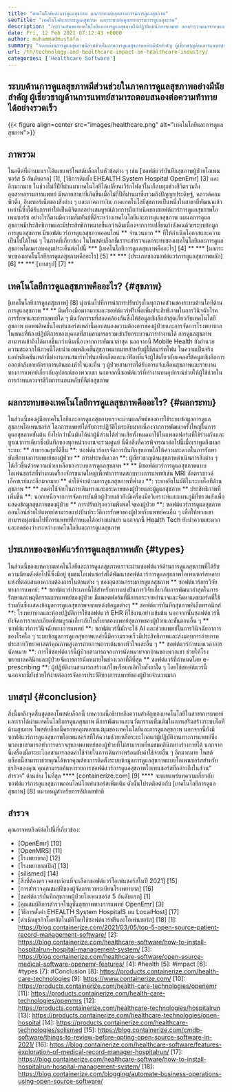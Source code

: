 ```yaml
---
title: "เทคโนโลยีและการดูแลสุขภาพ ผลกระทบต่ออุตสาหกรรมการดูแลสุขภาพ" 
seoTitle: "เทคโนโลยีและการดูแลสุขภาพ ผลกระทบต่ออุตสาหกรรมการดูแลสุขภาพ" 
description: "การรวมกันของเทคโนโลยีและการดูแลสุขภาพได้ปฏิวัติแผนกการแพทย์ ลองสำรวจผลกระทบและประเภทของซอฟต์แวร์การดูแลสุขภาพ" 
date: Fri, 12 Feb 2021 07:12:43 +0000
author: muhammadmustafa
summary: "ระบบด้านการดูแลสุขภาพมีส่วนช่วยในภาคการดูแลสุขภาพอย่างมีนัยสำคัญ ผู้เชี่ยวชาญด้านการแพทย์สามารถตอบสนองต่อความท้าทายได้อย่างรวดเร็ว" 
url: /th/technology-and-healthcare-impact-on-healthcare-industry/
categories: ['Healthcare Software']
---
```


## ระบบด้านการดูแลสุขภาพมีส่วนช่วยในภาคการดูแลสุขภาพอย่างมีนัยสำคัญ ผู้เชี่ยวชาญด้านการแพทย์สามารถตอบสนองต่อความท้าทายได้อย่างรวดเร็ว

{{< figure align=center src="images/healthcare.png" alt="เทคโนโลยีและการดูแลสุขภาพ">}}


## ภาพรวม
ในอดีตที่ผ่านมาเราได้เผยแพร่โพสต์บล็อกในหัวข้อต่าง ๆ เช่น [ซอฟต์แวร์บันทึกสุขภาพผู้ป่วยโอเพนซอร์ส 5 อันดับแรก] [1], [วิธีการติดตั้ง EHEALTH System Hospital OpenEmr] [3] และอีกมากมาย ในช่วงไม่กี่ปีที่ผ่านมาเทคโนโลยีได้เปลี่ยนเวิร์กโฟลว์ในเกือบทุกช่วงชีวิตรวมถึงอุตสาหกรรมการแพทย์ มีหลายสาขาที่เกิดขึ้นเมื่อไม่กี่ปีที่ผ่านมาซึ่งรวมถึงปัญญาประดิษฐ์, คลาวด์คอมพิวติ้ง, อินเทอร์เน็ตของสิ่งต่าง ๆ และภาคการเงิน ภาคเทคโนโลยีสุขภาพเป็นหนึ่งในสาขาที่พัฒนาแล้วเหล่านี้ซึ่งได้รับการทำให้เป็นดิจิตอลอย่างสมบูรณ์ด้วยการถือกำเนิดของซอฟต์แวร์การดูแลสุขภาพโอเพนซอร์ซ อย่างไรก็ตามมีความสัมพันธ์ที่ดีระหว่างเทคโนโลยีและการดูแลสุขภาพ
แผนกการดูแลสุขภาพมีประสิทธิภาพและมีประสิทธิภาพมากขึ้นกว่าเดิมเนื่องจากการเปลี่ยนกำลังคนด้วยระบบข้อมูลการดูแลสุขภาพ มีซอฟต์แวร์การดูแลสุขภาพออนไลน์ ** จำนวนมาก ** ที่ให้กำเนิดโอกาสและความเป็นไปได้ใหม่ ๆ ในภาคที่เกี่ยวข้อง ในโพสต์บล็อกนี้เราจะสำรวจผลกระทบของเทคโนโลยีและการดูแลสุขภาพโดยครอบคลุมประเด็นต่อไปนี้
  *** [เทคโนโลยีการดูแลสุขภาพคืออะไร] [4] **
  *** [ผลกระทบของเทคโนโลยีการดูแลสุขภาพคืออะไร] [5] **
  *** [ประเภทของซอฟต์แวร์การดูแลสุขภาพหลัก] [6] **
  *** [บทสรุป] [7] **

## เทคโนโลยีการดูแลสุขภาพคืออะไร? {#สุขภาพ}
[เทคโนโลยีการดูแลสุขภาพ] [8] มุ่งเน้นไปที่การนำการปรับปรุงในทุกภาคส่วนของระบบด้านไอทีด้านการดูแลสุขภาพ ** ** มีเครื่องมือมากมายและซอฟต์แวร์ฟรีเพื่อเพิ่มประสิทธิภาพในการวินิจฉัยโรคการรักษาและการแพทย์ใด ๆ มีนวัตกรรมที่สอดคล้องกันซึ่งให้ข้อมูลเชิงลึกล่าสุดเกี่ยวกับเทคโนโลยีสุขภาพ แอพพลิเคชั่นโอเพ่นซอร์สเหล่านี้ตอบสนองความต้องการของผู้ป่วยและการจัดการโรงพยาบาล ในขณะที่ห้องปฏิบัติการของบุคคลที่สามสามารถรวมเข้ากับกระบวนการทำงานได้ การดูแลสุขภาพสามารถเข้าถึงได้มากขึ้นกว่าเดิมเนื่องจากการพัฒนาล่าสุด นอกจากนี้ Mobile Health ยังอำนวยความสะดวกให้ภาคนี้โดยนำแอพพลิเคชั่นสุขภาพมากมายสำหรับผู้ใช้สมาร์ทโฟน ในความเป็นจริงแอปพลิเคชันเหล่านี้ทำงานบนสมาร์ทโฟนแท็บเล็ตและนาฬิกาที่แจ้งผู้ใช้เกี่ยวกับแคลอรี่ข้อมูลเชิงลึกการออกกำลังกายอัตราการเต้นของหัวใจและอื่น ๆ ผู้ป่วยสามารถได้รับการแจ้งเตือนสุขภาพและรายงานทางการแพทย์เกี่ยวกับอุปกรณ์ของพวกเขา นอกจากนี้ซอฟต์แวร์ที่ทำงานบนอุปกรณ์ช่วยให้ผู้ใช้ช่วยในการกำหนดวงจรชีวิตการนอนหลับที่ดีต่อสุขภาพ

## ผลกระทบของเทคโนโลยีการดูแลสุขภาพคืออะไร? {#ผลกระทบ}
ในส่วนนี้ของคู่มือเทคโนโลยีและการดูแลสุขภาพเราจะผ่านผลลัพธ์ของการใช้ระบบข้อมูลการดูแลสุขภาพโอเพนซอร์ส โลกการแพทย์ได้รับการปฏิวัติในระดับมากเนื่องจากการพัฒนาครั้งใหญ่ในการดูแลสุขภาพขั้นต้น ยิ่งไปกว่านั้นมันได้นำผู้มีส่วนได้ส่วนเสียทั้งหมดมาใช้ในแพลตฟอร์มที่ใช้ร่วมกันและบูรณาการเดียวซึ่งบันทึกของทุกหน่วยงานจะรวมศูนย์ นี่คือสิ่งที่ควรพิจารณาต่อไปนี้เมื่อเราพูดถึงผลกระทบ:
** สาธารณสุขที่ดีขึ้น **: ซอฟต์แวร์การจัดการบันทึกสุขภาพได้ให้ความสะดวกในการรักษาบันทึกทางการแพทย์ของผู้ป่วย
** การประหยัดเวลา **: ผู้เชี่ยวชาญด้านสุขภาพดำเนินการสิ่งต่าง ๆ ได้เร็วขึ้นด้วยความช่วยเหลือของระบบการดูแลสุขภาพ ** ** มีซอฟต์แวร์การดูแลสุขภาพแบบโอเพ่นซอร์สที่ทำงานเครื่องจักรขนาดใหญ่เพื่อทำการทดสอบทางการแพทย์เช่น MRI อัลตราซาวด์เอ็กซเรย์และอีกมากมาย
** ค่าใช้จ่ายด้านการดูแลสุขภาพที่ต่ำลง **: ระบบอัตโนมัติในระบบไอทีด้านสุขภาพ ** ** ลดค่าใช้จ่ายในการเดินทางและกระดาษของผู้ป่วยและผู้ดูแลสุขภาพ
** ประสิทธิภาพที่เพิ่มขึ้น **: นอกเหนือจากการจัดการบันทึกผู้ป่วยแล้วยังมีเครื่องมือวิเคราะห์และแผนภูมิที่ทรงพลังเพื่อแสดงข้อมูลสุขภาพของผู้ป่วย
** การปรับปรุงความพึงพอใจของผู้ป่วย **: ซอฟต์แวร์การดูแลสุขภาพออนไลน์ช่วยให้แพทย์สามารถแบ่งปันประวัติการรักษาของผู้ป่วยกับแพทย์คนอื่น ๆ เพื่อให้พวกเขาสามารถมุ่งเน้นไปที่การแพทย์ที่กำหนดได้อย่างแม่นยำ นอกจากนี้ Health Tech ยังนำความสะดวกและลดช่องว่างระหว่างเทคโนโลยีและการดูแลสุขภาพ

## ประเภทของซอฟต์แวร์การดูแลสุขภาพหลัก {#types}
ในส่วนนี้ของบทความเทคโนโลยีและการดูแลสุขภาพเราจะผ่านซอฟต์แวร์ด้านการดูแลสุขภาพที่ได้รับความนิยมดังต่อไปนี้ซึ่งมีอยู่ ชุมชนโอเพ่นซอร์สได้พัฒนาซอฟต์แวร์การดูแลสุขภาพโอเพนซอร์สหลายแห่งที่ตอบสนองความต้องการในด้านต่าง ๆ ของอุตสาหกรรมการดูแลสุขภาพ
** ซอฟต์แวร์การวิจัยทางการแพทย์: ** ซอฟต์แวร์ประเภทนี้ใช้สำหรับการแบ่งปันการวิจัยเกี่ยวกับการพัฒนาล่าสุดในการรักษาและพฤติกรรมการแพทย์ของผู้ป่วย มีแพลตฟอร์มที่มีการกระจายอำนาจและจัดหาแดชบอร์ดที่ใช้ร่วมกันซึ่งแสดงข้อมูลการดูแลสุขภาพจากแหล่งข้อมูลต่างๆ
** ซอฟต์แวร์บันทึกสุขภาพอิเล็กทรอนิกส์ **: โรงพยาบาลและห้องปฏิบัติการใช้ซอฟต์แวร์ EHR ที่ใช้งานอย่างเข้มข้น นอกจากนั้นซอฟต์แวร์นี้ยังจัดการรายละเอียดที่สมบูรณ์เกี่ยวกับใบสั่งยาของแพทย์สุขภาพของผู้ป่วยและขั้นตอนอื่น ๆ
** ซอฟต์แวร์การวินิจฉัยทางการแพทย์ **: ซอฟต์แวร์นี้มักจะใช้ AI และช่วยแพทย์ในการวินิจฉัยอาการของโรคใด ๆ ระบบข้อมูลการดูแลสุขภาพเหล่านี้มีความรวดเร็วมีประสิทธิภาพและส่งมอบการถ่ายภาพประสาทวิทยาศาสตร์คุณภาพสูงการถ่ายภาพการเต้นของหัวใจและอื่น ๆ
** ซอฟต์แวร์กำหนดเวลาการนัดหมาย **: การใช้ซอฟต์แวร์นี้ผู้ป่วยสามารถจองการนัดหมายจากบ้านของพวกเขา ช่วยให้โรงพยาบาลคลินิกและผู้ป่วยจัดการการนัดหมายในช่วงเวลาที่ดีที่สุด
** ซอฟต์แวร์ที่กำหนดโดย e-prescribing **: ผู้ปฏิบัติงานสามารถสร้างแก้ไขหรือยกเลิกใบสั่งยาใด ๆ โดยใช้ซอฟต์แวร์นี้ นอกจากนี้ยังช่วยให้ง่ายต่อการจัดการประวัติทางการแพทย์ของผู้ป่วยจำนวนมาก

## บทสรุป {#conclusion}
สิ่งนี้มาถึงจุดสิ้นสุดของโพสต์บล็อกนี้ บทความนี้อธิบายถึงความสำคัญของเทคโนโลยีในสาขาการแพทย์และเราได้ผ่านเทคโนโลยีการดูแลสุขภาพ มีการพัฒนาและนวัตกรรมเพิ่มเติมในการเสริมสร้างระบบไอทีด้านสุขภาพ โพสต์บล็อกนี้ครอบคลุมหลายแง่มุมของเทคโนโลยีและการดูแลสุขภาพ นอกจากนี้ยังมีซอฟต์แวร์การดูแลสุขภาพโอเพนซอร์สที่ให้ความช่วยเหลือระยะไกลแก่ผู้ปฏิบัติงานทางการแพทย์ซึ่งพวกเขาสามารถทำการตรวจสุขภาพแพทย์ของผู้ป่วยที่ไม่สามารถเยี่ยมชมคลินิกทางร่างกายได้ นอกจากนี้เครื่องมือระยะไกลสามารถลดค่าใช้จ่ายในการเดินทางพร้อมกับค่าใช้จ่ายอื่น ๆ อีกมากมาย โพสต์บล็อกนี้สามารถช่วยคุณได้หากคุณต้องการติดตั้งระบบข้อมูลการดูแลสุขภาพแบบโอเพนซอร์สสำหรับธุรกิจของคุณ คุณสามารถค้นหารายการซอฟต์แวร์การดูแลสุขภาพโอเพนซอร์สที่กล่าวถึงในส่วน“ สำรวจ” ด้านล่าง
ในที่สุด **** [containerize.com] [9] **** จะเผยแพร่บทความเกี่ยวกับซอฟต์แวร์การดูแลสุขภาพออนไลน์โอเพ่นซอร์สเพิ่มเติม ดังนั้นโปรดติดต่อกับ [เทคโนโลยีการดูแลสุขภาพ] [8] หมวดหมู่สำหรับการอัปเดตปกติ

## สำรวจ
คุณอาจพบลิงค์ต่อไปนี้ที่เกี่ยวข้อง:
  * [OpenEmr] [10]
  * [OpenMRS] [11]
  * [โรงพยาบาล] [12]
  * [โรงพยาบาลเปิด] [13]
  * [silismed] [14]
  * [สิ่งที่ต้องตรวจสอบก่อนที่จะเลือกซอฟต์แวร์โอเพ่นซอร์สในปี 2021] [15]
  * [การสำรวจคุณสมบัติของผู้จัดการเวชระเบียนโรงพยาบาล] [16]
  * [ซอฟต์แวร์บันทึกสุขภาพผู้ป่วยโอเพนซอร์ส 5 อันดับแรก] [1]
  * [คุณสมบัติการสำรวจโซลูชั่นสุขภาพทางการแพทย์ OpenEmr] [3]
  * [วิธีการตั้งค่า EHEALTH System HospitalS บน LocalHost] [17]
  * [ดำเนินธุรกิจโดยอัตโนมัติโดยใช้ซอฟต์แวร์ฟรีและโอเพ่นซอร์ส] [18]
[1]: https://blog.containerize.com/2021/03/05/top-5-open-source-patient-record-management-software/
[2]: https://blog.containerize.com/healthcare-software/how-to-install-hospitalrun-hospital-management-system/
[3]: https://blog.containerize.com/healthcare-software/open-source-medical-software-openemr-features/
[4]: #health
[5]: #impact
[6]: #types
[7]: #Conclusion
[8]: https://products.containerize.com/health-care-technologies
[9]: https://www.containerize.com/
[10]: https://products.containerize.com/health-care-technologies/openemr
[11]: https://products.containerize.com/health-care-technologies/openmrs
[12]: https://products.containerize.com/healthcare-technologies/hospitalrun
[13]: https://products.containerize.com/healthcare-technologies/open-hospital
[14]: https://products.containerize.com/healthcare-technologies/solismed
[15]: https://blog.containerize.com/cmdb-software/things-to-review-before-opting-open-source-software-in-2021/
[16]: https://blog.containerize.com/healthcare-software/features-exploration-of-medical-record-manager-hospitalrun/
[17]: https://blog.containerize.com/healthcare-software/how-to-install-hospitalrun-hospital-management-system/
[18]: https://blog.containerize.com/blogging/automate-business-operations-using-open-source-software/
